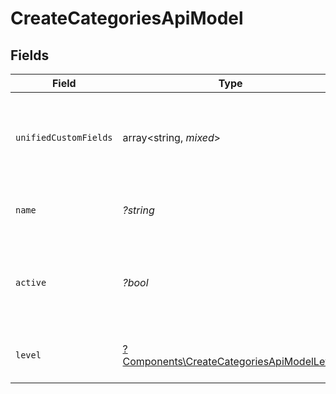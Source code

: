 # CreateCategoriesApiModel


## Fields

| Field                                                                                                 | Type                                                                                                  | Required                                                                                              | Description                                                                                           | Example                                                                                               |
| ----------------------------------------------------------------------------------------------------- | ----------------------------------------------------------------------------------------------------- | ----------------------------------------------------------------------------------------------------- | ----------------------------------------------------------------------------------------------------- | ----------------------------------------------------------------------------------------------------- |
| `unifiedCustomFields`                                                                                 | array<string, *mixed*>                                                                                | :heavy_minus_sign:                                                                                    | Custom Unified Fields configured in your StackOne project                                             | {<br/>"my_project_custom_field_1": "REF-1236",<br/>"my_project_custom_field_2": "some other value"<br/>} |
| `name`                                                                                                | *?string*                                                                                             | :heavy_minus_sign:                                                                                    | The name associated with this category                                                                | Information-Technology                                                                                |
| `active`                                                                                              | *?bool*                                                                                               | :heavy_minus_sign:                                                                                    | Whether the category is active and therefore available for use                                        | true                                                                                                  |
| `level`                                                                                               | [?Components\CreateCategoriesApiModelLevel](../../Models/Components/CreateCategoriesApiModelLevel.md) | :heavy_minus_sign:                                                                                    | The hierarchal level of the category                                                                  |                                                                                                       |